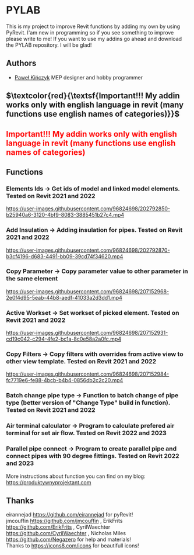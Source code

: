 
# PYLAB

This is my project to improve Revit functions by adding my own by using PyRevit. I'am new in programming so if you see something to improve please write to me! If you want to use my addins go ahead and download the PYLAB repository. I will be glad!

## Authors

- [Paweł Kińczyk](https://produktywnyprojektant.com/o-mnie/) MEP designer and hobby programmer
## $\textcolor{red}{\textsf{Important!!! My addin works only with english language in revit (many functions use english names of categories)}}$
## <span style="color:red">Important!!! My addin works only with english language in revit (many functions use english names of categories)</span>

## Functions
### Elements Ids -> Get ids of model and linked model elements. Tested on Revit 2021 and 2022


https://user-images.githubusercontent.com/96824698/202792850-b25940a6-3120-4bf9-8083-3885451b27c4.mp4


### Add Insulation -> Adding insulation for pipes. Tested on Revit 2021 and 2022


https://user-images.githubusercontent.com/96824698/202792870-b3cf4196-d683-4491-bb09-39cd74f34620.mp4


### Copy Parameter -> Copy parameter value to other parameter in the same element


https://user-images.githubusercontent.com/96824698/207152968-2e0f4d95-5eab-44b8-aedf-41033a2d3dd1.mp4


### Active Workset -> Set workset of picked element. Tested on Revit 2021 and 2022


https://user-images.githubusercontent.com/96824698/207152931-cd19c042-c294-4fe2-bc1a-8c0e58a2a0fc.mp4


### Copy Filters -> Copy filters with overrides from active view to other view template. Tested on Revit 2021 and 2022


https://user-images.githubusercontent.com/96824698/207152984-fc7719e6-fe88-4bcb-b4b4-0856db2c2c20.mp4


### Batch change pipe type -> Function to batch change of pipe type (better version of "Change Type" build in function). Tested on Revit 2021 and 2022




### Air terminal calculator -> Program to calculate prefered air terminal for set air flow. Tested on Revit 2022 and 2023




### Parallel pipe connect -> Program to create parallel pipe and connect pipes with 90 degree fittings. Tested on Revit 2022 and 2023




More instructions about function you can find on my blog: https://produktywnyprojektant.com
## Thanks

eirannejad https://github.com/eirannejad for pyRevit! <br />
jmcouffin https://github.com/jmcouffin , ErikFrits https://github.com/ErikFrits , CyrilWaechter https://github.com/CyrilWaechter , Nicholas Miles https://github.com/Negazero for help and materials! <br />
Thanks to https://icons8.com/icons for beautifull icons! <br />
